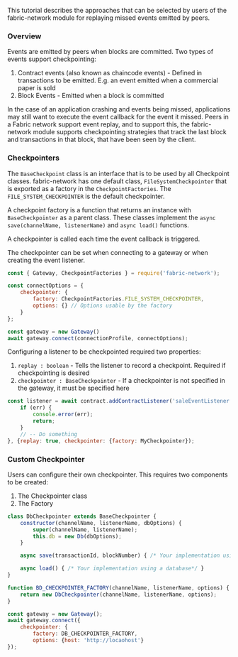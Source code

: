 This tutorial describes the approaches that can be selected by users of the fabric-network module for replaying missed events emitted by peers.

### Overview

Events are emitted by peers when blocks are committed. Two types of events support checkpointing:
1. Contract events (also known as chaincode events) - Defined in transactions to be emitted. E.g. an event emitted when a commercial paper is sold
2. Block Events - Emitted when a block is committed

In the case of an application crashing and events being missed, applications may still want to execute the event callback for the event it missed. Peers in a Fabric network support event replay, and to support this, the fabric-network module supports checkpointing strategies that track the last block and transactions in that block, that have been seen by the client. 

### Checkpointers

The `BaseCheckpoint` class is an interface that is to be used by all Checkpoint classes. fabric-network has one default class, `FileSystemCheckpointer` that is exported as a factory in the `CheckpointFactories`. The `FILE_SYSTEM_CHECKPOINTER` is the default checkpointer.

A checkpoint factory is a function that returns an instance with `BaseCheckpointer` as a parent class. These classes implement the `async save(channelName, listenerName)` and `async load()` functions. 

A checkpointer is called each time the event callback is triggered. 

The checkpointer can be set when connecting to a gateway or when creating the event listener.
```javascript
const { Gateway, CheckpointFactories } = require('fabric-network');

const connectOptions = {
	checkpointer: { 
		factory: CheckpointFactories.FILE_SYSTEM_CHECKPOINTER,
		options: {} // Options usable by the factory
	}
};

const gateway = new Gateway()
await gateway.connect(connectionProfile, connectOptions);
```

Configuring a listener to be checkpointed required two properties:
1. `replay : boolean` - Tells the listener to record a checkpoint. Required if checkpointing is desired
2. `checkpointer : BaseCheckpointer` - If a checkpointer is not specified in the gateway, it must be specified here
```javascript
const listener = await contract.addContractListener('saleEventListener', 'sale', (err, event, blockNumber, txId) => {
	if (err) {
		console.error(err);
		return;
	}
	// -- Do something
}, {replay: true, checkpointer: {factory: MyCheckpointer});
```

### Custom Checkpointer

Users can configure their own checkpointer. This requires two components to be created:
1. The Checkpointer class
2. The Factory

```javascript
class DbCheckpointer extends BaseCheckpointer {
	constructor(channelName, listenerName, dbOptions) {
		super(channelName, listenerName);
		this.db = new Db(dbOptions);
	}

	async save(transactionId, blockNumber) { /* Your implementation using a database */ }

	async load() { /* Your implementation using a database*/ }
}

function BD_CHECKPOINTER_FACTORY(channelName, listenerName, options) {
	return new DbCheckpointer(channelName, listenerName, options);
}

const gateway = new Gateway();
await gateway.connect({
	checkpointer: { 
		factory: DB_CHECKPOINTER_FACTORY,
		options: {host: 'http://locaohost'}
});
```
